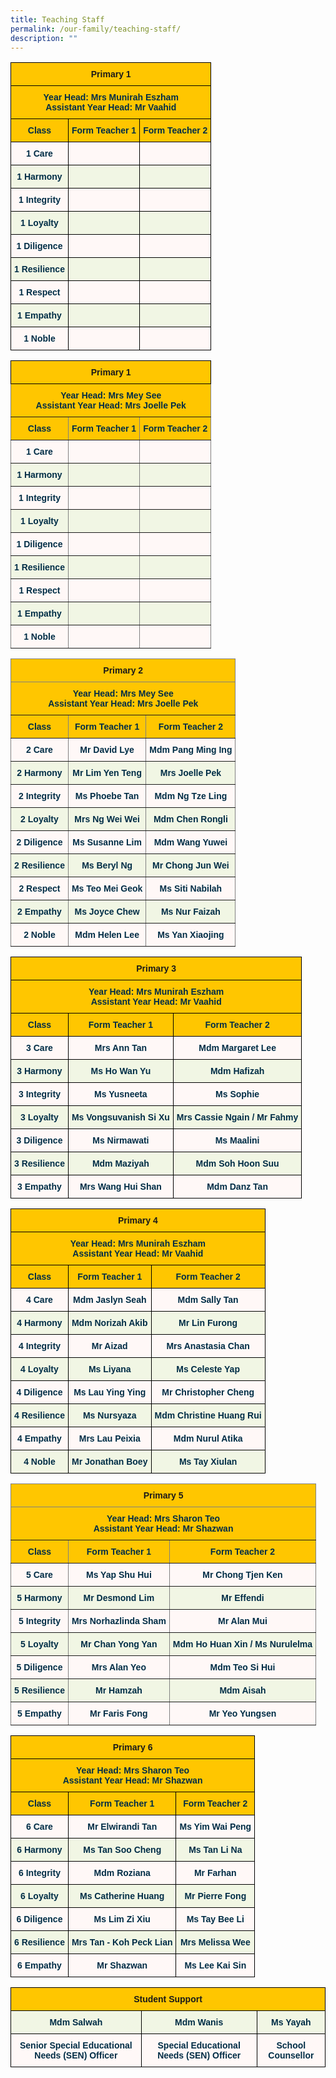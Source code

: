 ```yaml
---
title: Teaching Staff
permalink: /our-family/teaching-staff/
description: ""
---
```

<style type="text/css">
.tg  {border-collapse:collapse;border-spacing:0;}
.tg td{border-color:black;border-style:solid;border-width:1px;font-family:Arial, sans-serif;font-size:14px;
  overflow:hidden;padding:10px 5px;word-break:normal;}
.tg th{border-color:black;border-style:solid;border-width:1px;font-family:Arial, sans-serif;font-size:14px;
  font-weight:normal;overflow:hidden;padding:10px 5px;word-break:normal;}
.tg .tg-0jnx{background-color:#ffc600;text-align:center;vertical-align:top}
.tg .tg-3uba{background-color:#FFC600;color:#002D46;font-weight:bold;text-align:center;vertical-align:top}
.tg .tg-7vye{background-color:#FFF8F7;color:#002D46;font-weight:bold;text-align:center;vertical-align:top}
.tg .tg-0ynh{background-color:#F1F6E4;color:#002D46;font-weight:bold;text-align:center;vertical-align:top}
</style>
<table class="tg">
<thead>
  <tr>
    <th class="tg-0jnx" colspan="3"><span style="font-weight:bold">Primary 1</span></th>
  </tr>
</thead>
<tbody>
  <tr>
    <td class="tg-3uba" colspan="3"><span style="font-weight:bold;color:#002D46;background-color:#FFC600">Year Head: Mrs Munirah Eszham</span><br><span style="font-weight:bold;color:#002D46;background-color:#FFC600">Assistant Year Head: Mr Vaahid</span><br></td>
  </tr>
  <tr>
    <td class="tg-3uba"><span style="font-weight:bold;color:#002D46;background-color:#FFC600">Class</span></td>
    <td class="tg-3uba"><span style="font-weight:bold;color:#002D46;background-color:#FFC600">Form Teacher 1</span></td>
    <td class="tg-3uba"><span style="font-weight:bold;color:#002D46;background-color:#FFC600">Form Teacher 2</span></td>
  </tr>
  <tr>
    <td class="tg-7vye">1 Care<br></td>
    <td class="tg-7vye"></td>
    <td class="tg-7vye"></td>
  </tr>
  <tr>
    <td class="tg-0ynh">1 Harmony<br></td>
    <td class="tg-0ynh"><br></td>
    <td class="tg-0ynh"></td>
  </tr>
  <tr>
    <td class="tg-7vye">1 Integrity<br></td>
    <td class="tg-7vye"></td>
    <td class="tg-7vye"></td>
  </tr>
  <tr>
    <td class="tg-0ynh">1 Loyalty<br></td>
    <td class="tg-0ynh"><br></td>
    <td class="tg-0ynh"><br></td>
  </tr>
  <tr>
    <td class="tg-7vye">1 Diligence<br></td>
    <td class="tg-7vye"></td>
    <td class="tg-7vye"></td>
  </tr>
  <tr>
    <td class="tg-0ynh">1 Resilience<br></td>
    <td class="tg-0ynh"></td>
    <td class="tg-0ynh"><br></td>
  </tr>
  <tr>
    <td class="tg-7vye">1 Respect<br></td>
    <td class="tg-7vye"><br></td>
    <td class="tg-7vye"></td>
  </tr>
  <tr>
    <td class="tg-0ynh">1 Empathy</td>
    <td class="tg-0ynh"></td>
    <td class="tg-0ynh"></td>
	</tr>
  <tr>
    <td class="tg-7vye">1 Noble<br></td>
    <td class="tg-7vye"><br></td>
    <td class="tg-7vye"></td>
  </tr>
</tbody>
</table>

<style type="text/css">
.tg  {border-collapse:collapse;border-spacing:0;}
.tg td{border-color:black;border-style:solid;border-width:1px;font-family:Arial, sans-serif;font-size:14px;
  overflow:hidden;padding:10px 5px;word-break:normal;}
.tg th{border-color:black;border-style:solid;border-width:1px;font-family:Arial, sans-serif;font-size:14px;
  font-weight:normal;overflow:hidden;padding:10px 5px;word-break:normal;}
.tg .tg-d6ov{background-color:#FFC600;border-color:inherit;color:#002D46;font-weight:bold;text-align:center;vertical-align:top}
.tg .tg-31py{background-color:#F1F6E4;border-color:inherit;color:#002D46;font-weight:bold;text-align:center;vertical-align:top}
.tg .tg-0jnx{background-color:#ffc600;text-align:center;vertical-align:top}
.tg .tg-q4r5{background-color:#FFF8F7;border-color:inherit;color:#002D46;font-weight:bold;text-align:center;vertical-align:top}
</style>
<table class="tg">
<thead>
  <tr>
    <th class="tg-0jnx" colspan="3"><span style="font-weight:bold">Primary 1</span></th>
  </tr>
</thead>
<tbody>
  <tr>
    <td class="tg-d6ov" colspan="3"><span style="font-weight:bold;color:#002D46;background-color:#FFC600">Year Head: Mrs Mey See</span><br><span style="font-weight:bold;color:#002D46;background-color:#FFC600">Assistant Year Head: Mrs Joelle Pek</span><br></td>
  </tr>
  <tr>
    <td class="tg-d6ov"><span style="font-weight:bold;color:#002D46;background-color:#FFC600">Class</span></td>
    <td class="tg-d6ov"><span style="font-weight:bold;color:#002D46;background-color:#FFC600">Form Teacher 1</span></td>
    <td class="tg-d6ov"><span style="font-weight:bold;color:#002D46;background-color:#FFC600">Form Teacher 2</span></td>
  </tr>
  <tr>
    <td class="tg-q4r5">1 Care</td>
    <td class="tg-q4r5"></td>
    <td class="tg-q4r5"></td>
  </tr>
  <tr>
    <td class="tg-31py">1 Harmony<br></td>
    <td class="tg-31py"></td>
    <td class="tg-31py"></td>
  </tr>
  <tr>
    <td class="tg-q4r5">1 Integrity</td>
    <td class="tg-q4r5"></td>
    <td class="tg-q4r5"></td>
  </tr>
  <tr>
    <td class="tg-31py">1 Loyalty</td>
    <td class="tg-31py"></td>
    <td class="tg-31py"></td>
  </tr>
  <tr>
    <td class="tg-q4r5">1 Diligence</td>
    <td class="tg-q4r5"></td>
    <td class="tg-q4r5"></td>
  </tr>
  <tr>
    <td class="tg-31py">1 Resilience</td>
    <td class="tg-31py"></td>
    <td class="tg-31py"></td>
  </tr>
  <tr>
    <td class="tg-q4r5">1 Respect</td>
    <td class="tg-q4r5"></td>
    <td class="tg-q4r5"></td>
  </tr>
  <tr>
    <td class="tg-31py">1 Empathy</td>
    <td class="tg-31py"></td>
    <td class="tg-31py"></td>
  </tr>
  <tr>
    <td class="tg-q4r5">1 Noble</td>
    <td class="tg-q4r5"></td>
    <td class="tg-q4r5"></td>
  </tr>
</tbody>
</table>

<style type="text/css">
.tg  {border-collapse:collapse;border-spacing:0;}
.tg td{border-color:black;border-style:solid;border-width:1px;font-family:Arial, sans-serif;font-size:14px;
  overflow:hidden;padding:10px 5px;word-break:normal;}
.tg th{border-color:black;border-style:solid;border-width:1px;font-family:Arial, sans-serif;font-size:14px;
  font-weight:normal;overflow:hidden;padding:10px 5px;word-break:normal;}
.tg .tg-d6ov{background-color:#FFC600;border-color:inherit;color:#002D46;font-weight:bold;text-align:center;vertical-align:top}
.tg .tg-31py{background-color:#F1F6E4;border-color:inherit;color:#002D46;font-weight:bold;text-align:center;vertical-align:top}
.tg .tg-prhm{background-color:#ffc600;border-color:inherit;text-align:center;vertical-align:top}
.tg .tg-q4r5{background-color:#FFF8F7;border-color:inherit;color:#002D46;font-weight:bold;text-align:center;vertical-align:top}
</style>
<table class="tg">
<thead>
  <tr>
    <th class="tg-prhm" colspan="3"><span style="font-weight:bold">Primary 2</span></th>
  </tr>
</thead>
<tbody>
  <tr>
    <td class="tg-d6ov" colspan="3"><span style="font-weight:bold;color:#002D46;background-color:#FFC600">Year Head: Mrs Mey See</span><br><span style="font-weight:bold;color:#002D46;background-color:#FFC600">Assistant Year Head: Mrs Joelle Pek</span><br></td>
  </tr>
  <tr>
    <td class="tg-d6ov"><span style="font-weight:bold;color:#002D46;background-color:#FFC600">Class</span></td>
    <td class="tg-d6ov"><span style="font-weight:bold;color:#002D46;background-color:#FFC600">Form Teacher 1</span></td>
    <td class="tg-d6ov"><span style="font-weight:bold;color:#002D46;background-color:#FFC600">Form Teacher 2</span></td>
  </tr>
  <tr>
    <td class="tg-q4r5">2 Care<br></td>
    <td class="tg-q4r5">Mr David Lye<br></td>
    <td class="tg-q4r5">Mdm Pang Ming Ing</td>
  </tr>
  <tr>
    <td class="tg-31py">2 Harmony<br></td>
    <td class="tg-31py">Mr Lim Yen Teng<br></td>
    <td class="tg-31py">Mrs Joelle Pek</td>
  </tr>
  <tr>
    <td class="tg-q4r5">2 Integrity<br></td>
    <td class="tg-q4r5">Ms Phoebe Tan</td>
    <td class="tg-q4r5">Mdm Ng Tze Ling<br></td>
  </tr>
  <tr>
    <td class="tg-31py">2 Loyalty<br></td>
    <td class="tg-31py">Mrs Ng Wei Wei<br></td>
    <td class="tg-31py">Mdm Chen Rongli<br></td>
  </tr>
  <tr>
    <td class="tg-q4r5">2 Diligence<br></td>
    <td class="tg-q4r5">Ms Susanne Lim</td>
    <td class="tg-q4r5">Mdm Wang Yuwei</td>
  </tr>
  <tr>
    <td class="tg-31py">2 Resilience<br></td>
    <td class="tg-31py">Ms Beryl Ng</td>
    <td class="tg-31py">Mr Chong Jun Wei<br></td>
  </tr>
  <tr>
    <td class="tg-q4r5">2 Respect<br></td>
    <td class="tg-q4r5">Ms Teo Mei Geok</td>
    <td class="tg-q4r5">Ms Siti Nabilah</td>
  </tr>
  <tr>
    <td class="tg-31py">2 Empathy<br></td>
    <td class="tg-31py">Ms Joyce Chew<br></td>
    <td class="tg-31py">Ms Nur Faizah</td>
  </tr>
  <tr>
    <td class="tg-q4r5">2 Noble<br></td>
    <td class="tg-q4r5">Mdm Helen Lee<br></td>
    <td class="tg-q4r5">Ms Yan Xiaojing</td>
  </tr>
</tbody>
</table>

<style type="text/css">
.tg  {border-collapse:collapse;border-spacing:0;}
.tg td{border-color:black;border-style:solid;border-width:1px;font-family:Arial, sans-serif;font-size:14px;
  overflow:hidden;padding:10px 5px;word-break:normal;}
.tg th{border-color:black;border-style:solid;border-width:1px;font-family:Arial, sans-serif;font-size:14px;
  font-weight:normal;overflow:hidden;padding:10px 5px;word-break:normal;}
.tg .tg-0jnx{background-color:#ffc600;text-align:center;vertical-align:top}
.tg .tg-3uba{background-color:#FFC600;color:#002D46;font-weight:bold;text-align:center;vertical-align:top}
.tg .tg-7vye{background-color:#FFF8F7;color:#002D46;font-weight:bold;text-align:center;vertical-align:top}
.tg .tg-0ynh{background-color:#F1F6E4;color:#002D46;font-weight:bold;text-align:center;vertical-align:top}
</style>
<table class="tg">
<thead>
  <tr>
    <th class="tg-0jnx" colspan="3"><span style="font-weight:bold">Primary 3</span></th>
  </tr>
</thead>
<tbody>
  <tr>
    <td class="tg-3uba" colspan="3"><span style="font-weight:bold;color:#002D46;background-color:#FFC600">Year Head: Mrs Munirah Eszham</span><br><span style="font-weight:bold;color:#002D46;background-color:#FFC600">Assistant Year Head: Mr Vaahid</span><br></td>
  </tr>
  <tr>
    <td class="tg-3uba"><span style="font-weight:bold;color:#002D46;background-color:#FFC600">Class</span></td>
    <td class="tg-3uba"><span style="font-weight:bold;color:#002D46;background-color:#FFC600">Form Teacher 1</span></td>
    <td class="tg-3uba"><span style="font-weight:bold;color:#002D46;background-color:#FFC600">Form Teacher 2</span></td>
  </tr>
  <tr>
    <td class="tg-7vye">3 Care<br></td>
    <td class="tg-7vye">Mrs Ann Tan<br></td>
    <td class="tg-7vye">Mdm Margaret Lee</td>
  </tr>
  <tr>
    <td class="tg-0ynh">3 Harmony<br></td>
    <td class="tg-0ynh">Ms Ho Wan Yu<br></td>
    <td class="tg-0ynh">Mdm Hafizah</td>
  </tr>
  <tr>
    <td class="tg-7vye">3 Integrity<br></td>
    <td class="tg-7vye">Ms Yusneeta</td>
    <td class="tg-7vye">Ms Sophie</td>
  </tr>
  <tr>
    <td class="tg-0ynh">3 Loyalty<br></td>
    <td class="tg-0ynh">Ms  Vongsuvanish Si Xu<span style="color:#002D46;background-color:#F1F6E4"> </span><br></td>
    <td class="tg-0ynh">Mrs Cassie Ngain / Mr Fahmy</td>
  </tr>
  <tr>
    <td class="tg-7vye">3 Diligence<br></td>
    <td class="tg-7vye">Ms Nirmawati</td>
    <td class="tg-7vye">Ms Maalini</td>
  </tr>
  <tr>
    <td class="tg-0ynh">3 Resilience<br></td>
    <td class="tg-0ynh">Mdm Maziyah </td>
    <td class="tg-0ynh">Mdm Soh Hoon Suu <br></td>
  </tr>
  <tr>
    <td class="tg-7vye">3 Empathy<br></td>
    <td class="tg-7vye">Mrs Wang Hui Shan<br></td>
    <td class="tg-7vye">Mdm Danz Tan</td>
  </tr>
</tbody>
</table>

<style type="text/css">
.tg  {border-collapse:collapse;border-spacing:0;}
.tg td{border-color:black;border-style:solid;border-width:1px;font-family:Arial, sans-serif;font-size:14px;
  overflow:hidden;padding:10px 5px;word-break:normal;}
.tg th{border-color:black;border-style:solid;border-width:1px;font-family:Arial, sans-serif;font-size:14px;
  font-weight:normal;overflow:hidden;padding:10px 5px;word-break:normal;}
.tg .tg-0jnx{background-color:#ffc600;text-align:center;vertical-align:top}
.tg .tg-3uba{background-color:#FFC600;color:#002D46;font-weight:bold;text-align:center;vertical-align:top}
.tg .tg-7vye{background-color:#FFF8F7;color:#002D46;font-weight:bold;text-align:center;vertical-align:top}
.tg .tg-0ynh{background-color:#F1F6E4;color:#002D46;font-weight:bold;text-align:center;vertical-align:top}
</style>
<table class="tg">
<thead>
  <tr>
    <th class="tg-0jnx" colspan="3"><span style="font-weight:bold">Primary 4</span></th>
  </tr>
</thead>
<tbody>
  <tr>
    <td class="tg-3uba" colspan="3"><span style="font-weight:bold;color:#002D46;background-color:#FFC600">Year Head: Mrs Munirah Eszham</span><br><span style="font-weight:bold;color:#002D46;background-color:#FFC600">Assistant Year Head: Mr Vaahid</span><br></td>
  </tr>
  <tr>
    <td class="tg-3uba"><span style="font-weight:bold;color:#002D46;background-color:#FFC600">Class</span></td>
    <td class="tg-3uba"><span style="font-weight:bold;color:#002D46;background-color:#FFC600">Form Teacher 1</span></td>
    <td class="tg-3uba"><span style="font-weight:bold;color:#002D46;background-color:#FFC600">Form Teacher 2</span></td>
  </tr>
  <tr>
    <td class="tg-7vye">4 Care<br></td>
    <td class="tg-7vye">Mdm Jaslyn Seah</td>
    <td class="tg-7vye">Mdm Sally Tan</td>
  </tr>
  <tr>
    <td class="tg-0ynh">4 Harmony<br></td>
    <td class="tg-0ynh">Mdm Norizah Akib<br></td>
    <td class="tg-0ynh">Mr Lin Furong</td>
  </tr>
  <tr>
    <td class="tg-7vye">4 Integrity<br></td>
    <td class="tg-7vye">Mr Aizad</td>
    <td class="tg-7vye">Mrs Anastasia Chan</td>
  </tr>
  <tr>
    <td class="tg-0ynh">4 Loyalty<br></td>
    <td class="tg-0ynh">Ms Liyana<br></td>
    <td class="tg-0ynh">Ms Celeste Yap<br></td>
  </tr>
  <tr>
    <td class="tg-7vye">4 Diligence<br></td>
    <td class="tg-7vye">Ms Lau Ying Ying</td>
    <td class="tg-7vye">Mr Christopher Cheng</td>
  </tr>
  <tr>
    <td class="tg-0ynh">4 Resilience<br></td>
    <td class="tg-0ynh">Ms Nursyaza</td>
    <td class="tg-0ynh">Mdm Christine Huang Rui<br></td>
  </tr>
  <tr>
    <td class="tg-7vye">4 Empathy<br></td>
    <td class="tg-7vye">Mrs Lau Peixia<br></td>
    <td class="tg-7vye">Mdm Nurul Atika</td>
  </tr>
  <tr>
    <td class="tg-0ynh"> 4 Noble</td>
    <td class="tg-0ynh">Mr Jonathan Boey </td>
    <td class="tg-0ynh">Ms Tay Xiulan </td>
  </tr>
</tbody>
</table>

<style type="text/css">
.tg  {border-collapse:collapse;border-spacing:0;}
.tg td{border-color:black;border-style:solid;border-width:1px;font-family:Arial, sans-serif;font-size:14px;
  overflow:hidden;padding:10px 5px;word-break:normal;}
.tg th{border-color:black;border-style:solid;border-width:1px;font-family:Arial, sans-serif;font-size:14px;
  font-weight:normal;overflow:hidden;padding:10px 5px;word-break:normal;}
.tg .tg-d6ov{background-color:#FFC600;border-color:inherit;color:#002D46;font-weight:bold;text-align:center;vertical-align:top}
.tg .tg-31py{background-color:#F1F6E4;border-color:inherit;color:#002D46;font-weight:bold;text-align:center;vertical-align:top}
.tg .tg-prhm{background-color:#ffc600;border-color:inherit;text-align:center;vertical-align:top}
.tg .tg-q4r5{background-color:#FFF8F7;border-color:inherit;color:#002D46;font-weight:bold;text-align:center;vertical-align:top}
</style>
<table class="tg">
<thead>
  <tr>
    <th class="tg-prhm" colspan="3"><span style="font-weight:bold">Primary 5</span></th>
  </tr>
</thead>
<tbody>
  <tr>
    <td class="tg-d6ov" colspan="3"> Year Head: <span style="font-weight:bold;color:#002D46;background-color:#FFC600">Mrs Sharon Teo</span><br><span style="font-weight:bold;color:#002D46;background-color:#FFC600">Assistant </span>Year Head: Mr Shazwan</td>
  </tr>
  <tr>
    <td class="tg-d6ov"><span style="font-weight:bold;color:#002D46;background-color:#FFC600">Class</span></td>
    <td class="tg-d6ov"><span style="font-weight:bold;color:#002D46;background-color:#FFC600">Form Teacher 1</span></td>
    <td class="tg-d6ov"><span style="font-weight:bold;color:#002D46;background-color:#FFC600">Form Teacher 2</span></td>
  </tr>
  <tr>
    <td class="tg-q4r5">5 Care<br></td>
    <td class="tg-q4r5">Ms Yap Shu Hui</td>
    <td class="tg-q4r5">Mr Chong Tjen Ken</td>
  </tr>
  <tr>
    <td class="tg-31py">5 Harmony<br></td>
    <td class="tg-31py">Mr Desmond Lim<br></td>
    <td class="tg-31py">Mr Effendi</td>
  </tr>
  <tr>
    <td class="tg-q4r5">5 Integrity<br></td>
    <td class="tg-q4r5">Mrs Norhazlinda Sham</td>
    <td class="tg-q4r5">Mr Alan Mui</td>
  </tr>
  <tr>
    <td class="tg-31py">5 Loyalty<br></td>
		<td class="tg-31py">Mr Chan Yong Yan<span style="color:#002D46;background-color:#F1F6E4"> </span><br></td>
    <td class="tg-31py">Mdm Ho Huan Xin / Ms Nurulelma<br></td>
  </tr>
  <tr>
    <td class="tg-q4r5">5 Diligence<br></td>
    <td class="tg-q4r5">Mrs Alan Yeo</td>
    <td class="tg-q4r5">Mdm Teo Si Hui</td>
  </tr>
  <tr>
    <td class="tg-31py">5 Resilience<br></td>
    <td class="tg-31py">Mr Hamzah</td>
    <td class="tg-31py">Mdm Aisah<br></td>
  </tr>
  <tr>
    <td class="tg-q4r5">5 Empathy<br></td>
    <td class="tg-q4r5">Mr Faris Fong<br></td>
    <td class="tg-q4r5">Mr Yeo Yungsen</td>
  </tr>
</tbody>
</table>

<style type="text/css">
.tg  {border-collapse:collapse;border-spacing:0;}
.tg td{border-color:black;border-style:solid;border-width:1px;font-family:Arial, sans-serif;font-size:14px;
  overflow:hidden;padding:10px 5px;word-break:normal;}
.tg th{border-color:black;border-style:solid;border-width:1px;font-family:Arial, sans-serif;font-size:14px;
  font-weight:normal;overflow:hidden;padding:10px 5px;word-break:normal;}
.tg .tg-sbgr{background-color:#FFF8F7;color:#002D46;text-align:center;vertical-align:top}
.tg .tg-0jnx{background-color:#ffc600;text-align:center;vertical-align:top}
.tg .tg-3uba{background-color:#FFC600;color:#002D46;font-weight:bold;text-align:center;vertical-align:top}
.tg .tg-7vye{background-color:#FFF8F7;color:#002D46;font-weight:bold;text-align:center;vertical-align:top}
.tg .tg-0ynh{background-color:#F1F6E4;color:#002D46;font-weight:bold;text-align:center;vertical-align:top}
</style>
<table class="tg">
<thead>
  <tr>
    <th class="tg-0jnx" colspan="3"><span style="font-weight:bold">Primary 6</span></th>
  </tr>
</thead>
<tbody>
  <tr>
    <td class="tg-3uba" colspan="3"> Year Head: <span style="font-weight:bold;color:#002D46;background-color:#FFC600">Mrs Sharon Teo</span><br><span style="font-weight:bold;color:#002D46;background-color:#FFC600">Assistant </span>Year Head: Mr Shazwan</td>
  </tr>
  <tr>
    <td class="tg-3uba"><span style="font-weight:bold;color:#002D46;background-color:#FFC600">Class</span></td>
    <td class="tg-3uba"><span style="font-weight:bold;color:#002D46;background-color:#FFC600">Form Teacher 1</span></td>
    <td class="tg-3uba"><span style="font-weight:bold;color:#002D46;background-color:#FFC600">Form Teacher 2</span></td>
  </tr>
  <tr>
    <td class="tg-7vye">6 Care<br></td>
    <td class="tg-7vye">Mr Elwirandi Tan</td>
    <td class="tg-7vye">Ms Yim Wai Peng</td>
  </tr>
  <tr>
    <td class="tg-0ynh">6 Harmony<br></td>
    <td class="tg-0ynh">Ms Tan Soo Cheng<br></td>
    <td class="tg-0ynh">Ms Tan Li Na</td>
  </tr>
  <tr>
    <td class="tg-7vye">6 Integrity<br></td>
    <td class="tg-7vye">Mdm Roziana </td>
    <td class="tg-7vye">Mr Farhan</td>
  </tr>
  <tr>
    <td class="tg-0ynh">6 Loyalty<br></td>
    <td class="tg-0ynh">Ms Catherine Huang<br></td>
    <td class="tg-0ynh">Mr Pierre Fong<br></td>
  </tr>
  <tr>
    <td class="tg-7vye">6 Diligence<br></td>
    <td class="tg-7vye">Ms Lim Zi Xiu</td>
    <td class="tg-7vye">Ms Tay Bee Li</td>
  </tr>
  <tr>
    <td class="tg-0ynh">6 Resilience<br></td>
    <td class="tg-0ynh">Mrs Tan - Koh Peck Lian</td>
    <td class="tg-0ynh">Mrs Melissa Wee<br></td>
  </tr>
  <tr>
    <td class="tg-7vye">6 Empathy</td>
    <td class="tg-7vye">Mr Shazwan</td>
    <td class="tg-7vye">Ms Lee Kai Sin</td>
  </tr>
</tbody>
</table>

<style type="text/css">
.tg  {border-collapse:collapse;border-spacing:0;}
.tg td{border-color:black;border-style:solid;border-width:1px;font-family:Arial, sans-serif;font-size:14px;
  overflow:hidden;padding:10px 5px;word-break:normal;}
.tg th{border-color:black;border-style:solid;border-width:1px;font-family:Arial, sans-serif;font-size:14px;
  font-weight:normal;overflow:hidden;padding:10px 5px;word-break:normal;}
.tg .tg-baqh{text-align:center;vertical-align:top}
.tg .tg-0ynh{background-color:#F1F6E4;color:#002D46;font-weight:bold;text-align:center;vertical-align:top}
.tg .tg-7vye{background-color:#FFF8F7;color:#002D46;font-weight:bold;text-align:center;vertical-align:top}
</style>
<table class="tg">
<thead>
  <tr>
    <th class="tg-0jnx" colspan="3"><span style="font-weight:bold">Student Support</span></th>
  </tr>
</thead>
<tbody>
  <tr>
    <td class="tg-0ynh">Mdm Salwah</td>
    <td class="tg-0ynh">Mdm Wanis</td>
    <td class="tg-0ynh">Ms Yayah<br></td>
  </tr>
  <tr>
    <td class="tg-7vye">Senior Special Educational Needs (SEN) Officer<br></td>
    <td class="tg-7vye">Special Educational Needs (SEN) Officer<br></td>
    <td class="tg-7vye">School Counsellor</td>
  </tr>
</tbody>
</table>